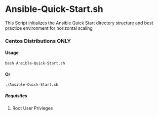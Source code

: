 # Ansible-Quick-Start.sh
This Script initializes the Ansible Quick Start directory structure and best practice environment for horizontal scaling

### Centos Distributions ONLY

#### Usage
`bash Ansible-Quick-Start.sh`
#### Or
`./Ansible-Quick-Start.sh`

##### Requisites
1. Root User Privleges

